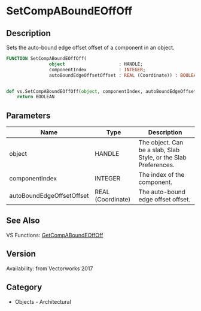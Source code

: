# SetCompABoundEOffOff

## Description
Sets the auto-bound edge offset offset of a component in an object.

```pascal
FUNCTION SetCompABoundEOffOff(
				object                    : HANDLE;
				componentIndex            : INTEGER;
				autoBoundEdgeOffsetOffset : REAL (Coordinate)) : BOOLEAN;
```

```python

def vs.SetCompABoundEOffOff(object, componentIndex, autoBoundEdgeOffsetOffset):
    return BOOLEAN
```

## Parameters
|Name|Type|Description|
|---|---|---|
|object|HANDLE|The object. Can be a  slab, Slab Style, or the Slab Preferences.|
|componentIndex|INTEGER|The index of the component.|
|autoBoundEdgeOffsetOffset|REAL (Coordinate)|The auto-bound edge offset offset.|

## See Also
VS Functions:
[GetCompABoundEOffOff](GetCompABoundEOffOff.md)

## Version
Availability: from Vectorworks 2017
## Category
* Objects - Architectural

